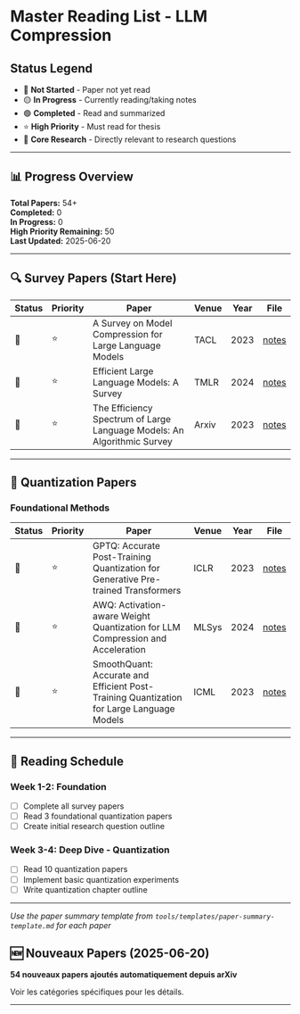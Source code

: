 # Master Reading List - LLM Compression

## Status Legend
- 🔴 **Not Started** - Paper not yet read
- 🟡 **In Progress** - Currently reading/taking notes
- 🟢 **Completed** - Read and summarized
- ⭐ **High Priority** - Must read for thesis
- 🎯 **Core Research** - Directly relevant to research questions

---

## 📊 Progress Overview

**Total Papers:** 54+  
**Completed:** 0  
**In Progress:** 0  
**High Priority Remaining:** 50  
**Last Updated:** 2025-06-20

---

## 🔍 Survey Papers (Start Here)

| Status | Priority | Paper | Venue | Year | File |
|--------|----------|-------|-------|------|------|
| 🔴 | ⭐ | A Survey on Model Compression for Large Language Models | TACL | 2023 | [notes](papers/07-surveys-background/notes/) |
| 🔴 | ⭐ | Efficient Large Language Models: A Survey | TMLR | 2024 | [notes](papers/07-surveys-background/notes/) |
| 🔴 | ⭐ | The Efficiency Spectrum of Large Language Models: An Algorithmic Survey | Arxiv | 2023 | [notes](papers/07-surveys-background/notes/) |

---

## 🔢 Quantization Papers

### Foundational Methods
| Status | Priority | Paper | Venue | Year | File |
|--------|----------|-------|-------|------|------|
| 🔴 | ⭐ | GPTQ: Accurate Post-Training Quantization for Generative Pre-trained Transformers | ICLR | 2023 | [notes](papers/01-quantization/notes/) |
| 🔴 | ⭐ | AWQ: Activation-aware Weight Quantization for LLM Compression and Acceleration | MLSys | 2024 | [notes](papers/01-quantization/notes/) |
| 🔴 | ⭐ | SmoothQuant: Accurate and Efficient Post-Training Quantization for Large Language Models | ICML | 2023 | [notes](papers/01-quantization/notes/) |

---

## 📖 Reading Schedule

### Week 1-2: Foundation
- [ ] Complete all survey papers
- [ ] Read 3 foundational quantization papers
- [ ] Create initial research question outline

### Week 3-4: Deep Dive - Quantization
- [ ] Read 10 quantization papers
- [ ] Implement basic quantization experiments
- [ ] Write quantization chapter outline

---

*Use the paper summary template from `tools/templates/paper-summary-template.md` for each paper*
## 🆕 Nouveaux Papers (2025-06-20)

**54 nouveaux papers ajoutés automatiquement depuis arXiv**

Voir les catégories spécifiques pour les détails.

---
